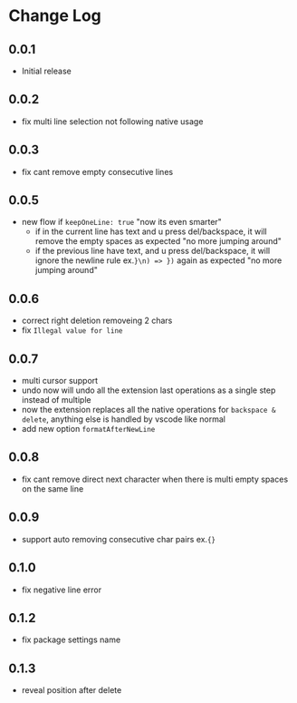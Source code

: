 # Change Log

## 0.0.1

- Initial release

## 0.0.2

- fix multi line selection not following native usage

## 0.0.3

- fix cant remove empty consecutive lines

## 0.0.5

- new flow if `keepOneLine: true` "now its even smarter"
    - if in the current line has text and u press del/backspace, it will remove the empty spaces as expected "no more jumping around"
    - if the previous line have text, and u press del/backspace, it will ignore the newline rule ex.`}\n) => })` again as expected "no more jumping around"

## 0.0.6

- correct right deletion removeing 2 chars
- fix `Illegal value for line`

## 0.0.7

- multi cursor support
- undo now will undo all the extension last operations as a single step instead of multiple
- now the extension replaces all the native operations for `backspace & delete`, anything else is handled by vscode like normal
- add new option `formatAfterNewLine`

## 0.0.8

- fix cant remove direct next character when there is multi empty spaces on the same line

## 0.0.9

- support auto removing consecutive char pairs ex.`{}`

## 0.1.0

- fix negative line error

## 0.1.2

- fix package settings name

## 0.1.3

- reveal position after delete
